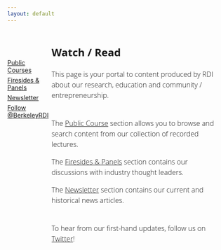 ```yaml
---
layout: default
---
```


<div style="color: black; width: 10%; height: 150px; margin-top: 60px; position: absolute; display: flex; flex-direction: column; justify-content: space-evenly">
    <a href="/publicCourses" class="nav-url">
        Public Courses
    </a>
    <a href="/firesides" class="nav-url">
        Firesides & Panels
    </a>
    <a href="/newsletter" class="nav-url">
        Newsletter
    </a>
    <a href="https://twitter.com/BerkeleyRDI?ref_src=twsrc%5Etfw" class="twitter-follow-button" data-show-count="false">Follow @BerkeleyRDI</a><script async src="https://platform.twitter.com/widgets.js" charset="utf-8"></script>
</div>

<div style="font-size: 12pt; font-family: 'Open Sans', sans-serif; font-weight: 300; margin-left: 20%; overflow: scroll; width: 75%; line-height: 1.5;">
    <h2>Watch / Read</h2>
This page is your portal to content produced by RDI about our research, education and community / entrepreneurship. <br><br> 

The <a href="/publicCourses">Public Course</a> section allows you to browse and search content from our collection of recorded lectures. <br> 

The <a href="/firesides">Firesides & Panels</a> section contains our discussions with industry thought leaders. <br>

The <a href="/newsletter">Newsletter</a> section contains our current and historical news articles. <br><br>

To hear from our first-hand updates, follow us on <a href="https://twitter.com/BerkeleyRDI?ref_src=twsrc%5Etfw">Twitter</a><script async src="https://platform.twitter.com/widgets.js" charset="utf-8"></script>!
</div>
